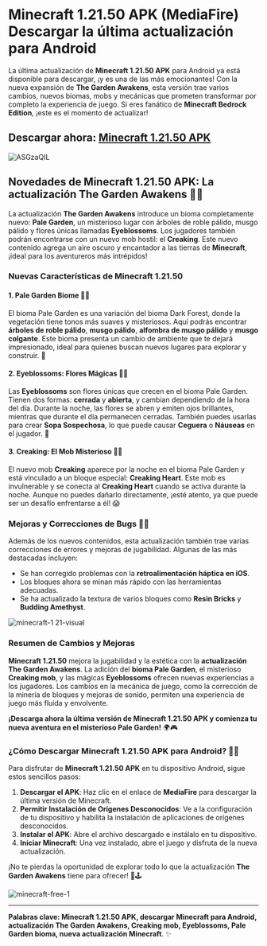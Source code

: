 # Minecraft 1.21.50 APK (MediaFire) Descargar la última actualización para Android 

La última actualización de **Minecraft 1.21.50 APK** para Android ya está disponible para descargar, ¡y es una de las más emocionantes! Con la nueva expansión de **The Garden Awakens**, esta versión trae varios cambios, nuevos biomas, mobs y mecánicas que prometen transformar por completo la experiencia de juego. Si eres fanático de **Minecraft Bedrock Edition**, ¡este es el momento de actualizar!

## Descargar ahora: [Minecraft 1.21.50 APK](https://spoo.me/7mPgeu)

![ASGzaQIL](https://github.com/user-attachments/assets/18e52bfc-0f38-4c4e-af74-85ceba5cca27)

## Novedades de Minecraft 1.21.50 APK: La actualización The Garden Awakens 🌿🌸

La actualización **The Garden Awakens** introduce un bioma completamente nuevo: **Pale Garden**, un misterioso lugar con árboles de roble pálido, musgo pálido y flores únicas llamadas **Eyeblossoms**. Los jugadores también podrán encontrarse con un nuevo mob hostil: el **Creaking**. Este nuevo contenido agrega un aire oscuro y encantador a las tierras de **Minecraft**, ¡ideal para los aventureros más intrépidos!

### Nuevas Características de Minecraft 1.21.50

#### **1. Pale Garden Biome** 🌳🌙  
El bioma Pale Garden es una variación del bioma Dark Forest, donde la vegetación tiene tonos más suaves y misteriosos. Aquí podrás encontrar **árboles de roble pálido**, **musgo pálido**, **alfombra de musgo pálido** y **musgo colgante**. Este bioma presenta un cambio de ambiente que te dejará impresionado, ideal para quienes buscan nuevos lugares para explorar y construir. 🌱

#### **2. Eyeblossoms: Flores Mágicas** 🌸👀  
Las **Eyeblossoms** son flores únicas que crecen en el bioma Pale Garden. Tienen dos formas: **cerrada** y **abierta**, y cambian dependiendo de la hora del día. Durante la noche, las flores se abren y emiten ojos brillantes, mientras que durante el día permanecen cerradas. También puedes usarlas para crear **Sopa Sospechosa**, lo que puede causar **Ceguera** o **Náuseas** en el jugador. 🦋

#### **3. Creaking: El Mob Misterioso** 👻🦇  
El nuevo mob **Creaking** aparece por la noche en el bioma Pale Garden y está vinculado a un bloque especial: **Creaking Heart**. Este mob es invulnerable y se conecta al **Creaking Heart** cuando se activa durante la noche. Aunque no puedes dañarlo directamente, ¡esté atento, ya que puede ser un desafío enfrentarse a él! 😱

### Mejoras y Correcciones de Bugs 🔧🐞

Además de los nuevos contenidos, esta actualización también trae varias correcciones de errores y mejoras de jugabilidad. Algunas de las más destacadas incluyen:

- Se han corregido problemas con la **retroalimentación háptica en iOS**.
- Los bloques ahora se minan más rápido con las herramientas adecuadas.
- Se ha actualizado la textura de varios bloques como **Resin Bricks** y **Budding Amethyst**.

![minecraft-1 21-visual](https://github.com/user-attachments/assets/23794415-b76c-4fa8-b10c-1c9a5a52dd3f)

### Resumen de Cambios y Mejoras

**Minecraft 1.21.50** mejora la jugabilidad y la estética con la **actualización The Garden Awakens**. La adición del **bioma Pale Garden**, el misterioso **Creaking mob**, y las mágicas **Eyeblossoms** ofrecen nuevas experiencias a los jugadores. Los cambios en la mecánica de juego, como la corrección de la minería de bloques y mejoras de sonido, permiten una experiencia de juego más fluida y envolvente.

**¡Descarga ahora la última versión de Minecraft 1.21.50 APK y comienza tu nueva aventura en el misterioso Pale Garden!** 🌍🎮

### ¿Cómo Descargar Minecraft 1.21.50 APK para Android? 📲💡

Para disfrutar de **Minecraft 1.21.50 APK** en tu dispositivo Android, sigue estos sencillos pasos:

1. **Descargar el APK**: Haz clic en el enlace de **MediaFire** para descargar la última versión de Minecraft.
2. **Permitir Instalación de Orígenes Desconocidos**: Ve a la configuración de tu dispositivo y habilita la instalación de aplicaciones de orígenes desconocidos.
3. **Instalar el APK**: Abre el archivo descargado e instálalo en tu dispositivo.
4. **Iniciar Minecraft**: Una vez instalado, abre el juego y disfruta de la nueva actualización.

¡No te pierdas la oportunidad de explorar todo lo que la actualización **The Garden Awakens** tiene para ofrecer! 🌼🕹️

![minecraft-free-1](https://github.com/user-attachments/assets/c0c51a4a-e5f5-42bd-84c6-a787726fce33)

---

**Palabras clave: Minecraft 1.21.50 APK, descargar Minecraft para Android, actualización The Garden Awakens, Creaking mob, Eyeblossoms, Pale Garden bioma, nueva actualización Minecraft**. ✨
